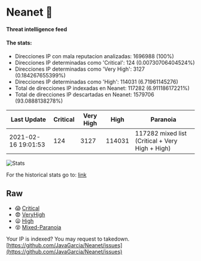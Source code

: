 # Neanet :hocho:
#### Threat intelligence feed
#### The stats:

- Direcciones IP con mala reputacion analizadas: 1696988 (100%)
- Direcciones IP determinadas como 'Critical':  124 (0.00730706404524%)
- Direcciones IP determinadas como 'Very High':  3127 (0.184267655399%)
- Direcciones IP determinadas como 'High':  114031 (6.71961145276)
- Total de direcciones IP indexadas en Neanet:  117282 (6.91118617221%)
- Total de direcciones IP descartadas en Neanet:  1579706 (93.0888138278%)

| Last Update | Critical | Very High | High | Paranoia |
| --- | --- | --- | --- | --- |
| 2021-02-16 19:01:53 | 124 | 3127 | 114031 | 117282 mixed list (Critical + Very High + High)|

![Stats](https://docs.google.com/spreadsheets/d/e/2PACX-1vSnaNMIXVabIpDJjufMlzH7poXnshF3mgd8Is1g9ytUEzVsP5my4Trn8f-xkoLLQ38xpL3HtmUexLo6/pubchart?oid=501124687&format=image)

For the historical stats go to: [link](/stats.csv)
## Raw
- :scream: [Critical](https://raw.githubusercontent.com/JavaGarcia/Neanet/master/blacklists/neanet_critical.txt)
- :fearful: [VeryHigh](https://raw.githubusercontent.com/JavaGarcia/Neanet/master/blacklists/neanet_veryHigh.txtt)
- :frowning: [High](https://raw.githubusercontent.com/JavaGarcia/Neanet/master/blacklists/neanet_high.txt)
- :dizzy_face: [Mixed-Paranoia](https://raw.githubusercontent.com/JavaGarcia/Neanet/master/blacklists/neanet_all.txt)


Your IP is indexed? You may request to takedown. [https://github.com/JavaGarcia/Neanet/issues](https://github.com/JavaGarcia/Neanet/issues)




















































































































































































































































































































































































































































































































































































































































































































































































































































































































































































































































































































































































































































































































































































































































































































































































































































































































































































































































































































































































































































































































































































































































































































































































































































































































































































































































































































































































































































































































































































































































































































































































































































































































































































































































































































































































































































































































































































































































































































































































































































































































































































































































































































































































































